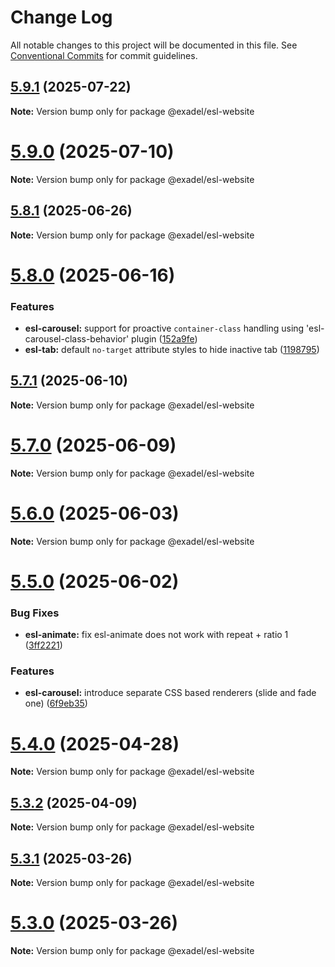 # Change Log

All notable changes to this project will be documented in this file.
See [Conventional Commits](https://conventionalcommits.org) for commit guidelines.

## [5.9.1](https://github.com/exadel-inc/esl/compare/v5.9.0...v5.9.1) (2025-07-22)

**Note:** Version bump only for package @exadel/esl-website





# [5.9.0](https://github.com/exadel-inc/esl/compare/v5.8.1...v5.9.0) (2025-07-10)

**Note:** Version bump only for package @exadel/esl-website





## [5.8.1](https://github.com/exadel-inc/esl/compare/v5.8.0...v5.8.1) (2025-06-26)

**Note:** Version bump only for package @exadel/esl-website





# [5.8.0](https://github.com/exadel-inc/esl/compare/v5.7.1...v5.8.0) (2025-06-16)


### Features

* **esl-carousel:** support for proactive `container-class` handling using 'esl-carousel-class-behavior' plugin ([152a9fe](https://github.com/exadel-inc/esl/commit/152a9fe909a398f268dc5de8c6bd136ae7733d30))
* **esl-tab:** default `no-target` attribute styles to hide inactive tab ([1198795](https://github.com/exadel-inc/esl/commit/1198795c6697e3c3303bf17dd483c725d0b3e6e9))





## [5.7.1](https://github.com/exadel-inc/esl/compare/v5.7.0...v5.7.1) (2025-06-10)

**Note:** Version bump only for package @exadel/esl-website





# [5.7.0](https://github.com/exadel-inc/esl/compare/v5.6.0...v5.7.0) (2025-06-09)

**Note:** Version bump only for package @exadel/esl-website





# [5.6.0](https://github.com/exadel-inc/esl/compare/v5.5.0...v5.6.0) (2025-06-03)

**Note:** Version bump only for package @exadel/esl-website





# [5.5.0](https://github.com/exadel-inc/esl/compare/v5.4.0...v5.5.0) (2025-06-02)


### Bug Fixes

* **esl-animate:** fix esl-animate does not work with repeat + ratio 1 ([3ff2221](https://github.com/exadel-inc/esl/commit/3ff222138ed3baaecf54ffe191920c416c3e8f9b))


### Features

* **esl-carousel:** introduce separate CSS based renderers (slide and fade one) ([6f9eb35](https://github.com/exadel-inc/esl/commit/6f9eb35ee73e6ca4eb30e67f0ad571ad9305e132))





# [5.4.0](https://github.com/exadel-inc/esl/compare/v5.3.2...v5.4.0) (2025-04-28)

**Note:** Version bump only for package @exadel/esl-website





## [5.3.2](https://github.com/exadel-inc/esl/compare/v5.3.1...v5.3.2) (2025-04-09)

**Note:** Version bump only for package @exadel/esl-website





## [5.3.1](https://github.com/exadel-inc/esl/compare/v5.3.0...v5.3.1) (2025-03-26)

**Note:** Version bump only for package @exadel/esl-website





# [5.3.0](https://github.com/exadel-inc/esl/compare/v5.2.0...v5.3.0) (2025-03-26)

**Note:** Version bump only for package @exadel/esl-website
